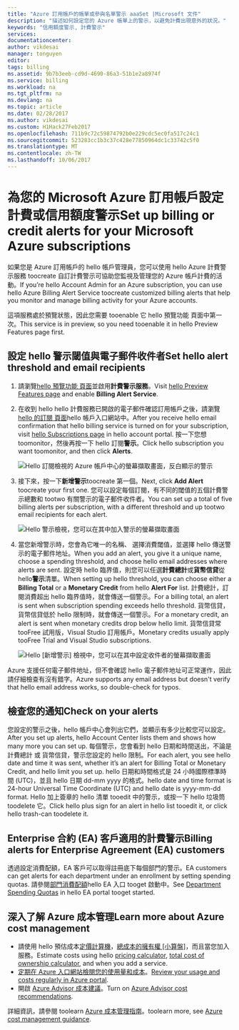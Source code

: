 ```yaml
---
title: "Azure 訂用帳戶的帳單或參與名單警示 aaaSet |Microsoft 文件"
description: "描述如何設定您的 Azure 帳單上的警示，以避免計費出現意外的狀況。"
keywords: "信用額度警示, 計費警示"
services: 
documentationcenter: 
author: vikdesai
manager: tonguyen
editor: 
tags: billing
ms.assetid: 9b7b3eeb-cd9d-4690-86a3-51b1e2a8974f
ms.service: billing
ms.workload: na
ms.tgt_pltfrm: na
ms.devlang: na
ms.topic: article
ms.date: 02/28/2017
ms.author: vikdesai
ms.custom: H1Hack27Feb2017
ms.openlocfilehash: 711b9c72c59874792b0e229cdc5ec0fa517c24c1
ms.sourcegitcommit: 523283cc1b3c37c428e77850964dc1c33742c5f0
ms.translationtype: MT
ms.contentlocale: zh-TW
ms.lasthandoff: 10/06/2017
---
```

# <a name="set-up-billing-or-credit-alerts-for-your-microsoft-azure-subscriptions"></a><span data-ttu-id="eacda-104">為您的 Microsoft Azure 訂用帳戶設定計費或信用額度警示</span><span class="sxs-lookup"><span data-stu-id="eacda-104">Set up billing or credit alerts for your Microsoft Azure subscriptions</span></span>
<span data-ttu-id="eacda-105">如果您是 Azure 訂用帳戶的 hello 帳戶管理員，您可以使用 hello Azure 計費警示服務 toocreate 自訂計費警示可協助您監視及管理您的 Azure 帳戶計費的活動。</span><span class="sxs-lookup"><span data-stu-id="eacda-105">If you’re hello Account Admin for an Azure subscription, you can use hello Azure Billing Alert Service toocreate customized billing alerts that help you monitor and manage billing activity for your Azure accounts.</span></span>

<span data-ttu-id="eacda-106">這項服務處於預覽狀態，因此您需要 tooenable 它 hello 預覽功能 頁面中第一次。</span><span class="sxs-lookup"><span data-stu-id="eacda-106">This service is in preview, so you need tooenable it in hello Preview Features page first.</span></span>

## <a name="set-hello-alert-threshold-and-email-recipients"></a><span data-ttu-id="eacda-107">設定 hello 警示閾值與電子郵件收件者</span><span class="sxs-lookup"><span data-stu-id="eacda-107">Set hello alert threshold and email recipients</span></span>
1. <span data-ttu-id="eacda-108">請瀏覽[hello 預覽功能 頁面](https://account.windowsazure.com/PreviewFeatures)並啟用**計費警示服務**。</span><span class="sxs-lookup"><span data-stu-id="eacda-108">Visit [hello Preview Features page](https://account.windowsazure.com/PreviewFeatures) and enable **Billing Alert Service**.</span></span>

1. <span data-ttu-id="eacda-109">在收到 hello hello 計費服務已開啟的電子郵件確認訂用帳戶之後，請瀏覽[hello 的訂閱 頁面](https://account.windowsazure.com/Subscriptions)hello 帳戶入口網站中。</span><span class="sxs-lookup"><span data-stu-id="eacda-109">After you receive hello email confirmation that hello billing service is turned on for your subscription, visit [hello Subscriptions page](https://account.windowsazure.com/Subscriptions) in hello account portal.</span></span> <span data-ttu-id="eacda-110">按一下您想 toomonitor，然後再按一下 hello 訂閱**警示**。</span><span class="sxs-lookup"><span data-stu-id="eacda-110">Click hello subscription you want toomonitor, and then click **Alerts**.</span></span>

    ![Hello 訂閱檢視的 Azure 帳戶中心的螢幕擷取畫面，反白顯示的警示][Image1]

2. <span data-ttu-id="eacda-112">接下來，按一下**新增警示**toocreate 第一個。</span><span class="sxs-lookup"><span data-stu-id="eacda-112">Next, click **Add Alert** toocreate your first one.</span></span> <span data-ttu-id="eacda-113">您可以設定每個訂閱，有不同的閾值的五個計費警示總數和 tootwo 有關警示的電子郵件收件者。</span><span class="sxs-lookup"><span data-stu-id="eacda-113">You can set up a total of five billing alerts per subscription, with a different threshold and up tootwo email recipients for each alert.</span></span>

    ![Hello 警示檢視，您可以在其中加入警示的螢幕擷取畫面][Image2]

3. <span data-ttu-id="eacda-115">當您新增警示時，您會為它唯一的名稱、 選擇消費閾值，並選擇 hello 傳送警示的電子郵件地址。</span><span class="sxs-lookup"><span data-stu-id="eacda-115">When you add an alert, you give it a unique name, choose a spending threshold, and choose hello email addresses where alerts are sent.</span></span> <span data-ttu-id="eacda-116">設定時 hello 臨界值，則您可以任選**計費總計**或**貨幣信貸**從 hello**警示**清單。</span><span class="sxs-lookup"><span data-stu-id="eacda-116">When setting up hello threshold, you can choose either a **Billing Total** or a **Monetary Credit** from hello **Alert For** list.</span></span> <span data-ttu-id="eacda-117">計費總計，訂閱消費超出 hello 臨界值時，就會傳送一個警示。</span><span class="sxs-lookup"><span data-stu-id="eacda-117">For a billing total, an alert is sent when subscription spending exceeds hello threshold.</span></span> <span data-ttu-id="eacda-118">貨幣信貸，貨幣信貸低於 hello 限制時，就會傳送一個警示。</span><span class="sxs-lookup"><span data-stu-id="eacda-118">For a monetary credit, an alert is sent when monetary credits drop below hello limit.</span></span> <span data-ttu-id="eacda-119">貨幣信貸常 tooFree 試用版，Visual Studio 訂用帳戶。</span><span class="sxs-lookup"><span data-stu-id="eacda-119">Monetary credits usually apply tooFree Trial and Visual Studio subscriptions.</span></span>

    ![Hello [新增警示] 檢視中，您可以在其中設定收件者的螢幕擷取畫面][Image3]

<span data-ttu-id="eacda-121">Azure 支援任何電子郵件地址，但不會確認 hello 電子郵件地址可正常運作，因此請仔細檢查有沒有錯字。</span><span class="sxs-lookup"><span data-stu-id="eacda-121">Azure supports any email address but doesn't verify that hello email address works, so double-check for typos.</span></span>

## <a name="check-on-your-alerts"></a><span data-ttu-id="eacda-122">檢查您的通知</span><span class="sxs-lookup"><span data-stu-id="eacda-122">Check on your alerts</span></span>
<span data-ttu-id="eacda-123">您設定的警示之後，hello 帳戶中心會列出它們，並顯示有多少比較您可以設定。</span><span class="sxs-lookup"><span data-stu-id="eacda-123">After you set up alerts, hello Account Center lists them and shows how many more you can set up.</span></span> <span data-ttu-id="eacda-124">每個警示，您會看到 hello 日期和時間送出，不論是計費總計 或 貨幣信貸，警示您設定的 hello 限制。</span><span class="sxs-lookup"><span data-stu-id="eacda-124">For each alert, you see hello date and time it was sent, whether it’s an alert for Billing Total or Monetary Credit, and hello limit you set up.</span></span> <span data-ttu-id="eacda-125">hello 日期和時間格式是 24 小時國際標準時間 (UTC)，並且 hello 日期 dd-mm yyyy 的格式。</span><span class="sxs-lookup"><span data-stu-id="eacda-125">hello date and time format is 24-hour Universal Time Coordinate (UTC) and hello date is yyyy-mm-dd format.</span></span> <span data-ttu-id="eacda-126">Hello 加上簽章的 hello 清單 tooedit 中的警示，或按一下 hello 垃圾筒 toodelete 它。</span><span class="sxs-lookup"><span data-stu-id="eacda-126">Click hello plus sign for an alert in hello list tooedit it, or click hello trash-can toodelete it.</span></span>

## <a name="billing-alerts-for-enterprise-agreement-ea-customers"></a><span data-ttu-id="eacda-127">Enterprise 合約 (EA) 客戶適用的計費警示</span><span class="sxs-lookup"><span data-stu-id="eacda-127">Billing alerts for Enterprise Agreement (EA) customers</span></span>
<span data-ttu-id="eacda-128">透過設定消費配額，EA 客戶可以取得註冊底下每個部門的警示。</span><span class="sxs-lookup"><span data-stu-id="eacda-128">EA customers can get alerts for each department under an enrollment by setting spending quotas.</span></span> <span data-ttu-id="eacda-129">請參閱[部門消費配額](https://ea.azure.com/helpdocs/departmentSpendingQuotas)hello EA 入口 tooget 啟動中。</span><span class="sxs-lookup"><span data-stu-id="eacda-129">See [Department Spending Quotas](https://ea.azure.com/helpdocs/departmentSpendingQuotas) in hello EA portal tooget started.</span></span>

## <a name="learn-more-about-azure-cost-management"></a><span data-ttu-id="eacda-130">深入了解 Azure 成本管理</span><span class="sxs-lookup"><span data-stu-id="eacda-130">Learn more about Azure cost management</span></span>
- <span data-ttu-id="eacda-131">請使用 hello 預估成本[定價計算機](https://azure.microsoft.com/pricing/calculator/)，[總成本的擁有權 [小算盤]](https://aka.ms/azure-tco-calculator)，而且當您加入服務。</span><span class="sxs-lookup"><span data-stu-id="eacda-131">Estimate costs using hello [pricing calculator](https://azure.microsoft.com/pricing/calculator/), [total cost of ownership calculator](https://aka.ms/azure-tco-calculator), and when you add a service.</span></span>
- <span data-ttu-id="eacda-132">[定期在 Azure 入口網站檢閱您的使用量和成本](billing-getting-started.md#costs)。</span><span class="sxs-lookup"><span data-stu-id="eacda-132">[Review your usage and costs regularly in Azure portal](billing-getting-started.md#costs).</span></span>
- <span data-ttu-id="eacda-133">開啟 [Azure Advisor 成本建議](../advisor/advisor-cost-recommendations.md)。</span><span class="sxs-lookup"><span data-stu-id="eacda-133">Turn on [Azure Advisor cost recommendations](../advisor/advisor-cost-recommendations.md).</span></span>

<span data-ttu-id="eacda-134">詳細資訊，請參閱 toolearn [Azure 成本管理指南](billing-getting-started.md)。</span><span class="sxs-lookup"><span data-stu-id="eacda-134">toolearn more, see [Azure cost management guidance](billing-getting-started.md).</span></span>

[Image1]: ./media/azure-billing-set-up-alerts/billingalert1.png 
[Image2]: ./media/azure-billing-set-up-alerts/billingalert2.png
[Image3]: ./media/azure-billing-set-up-alerts/billingalerts3.png 
